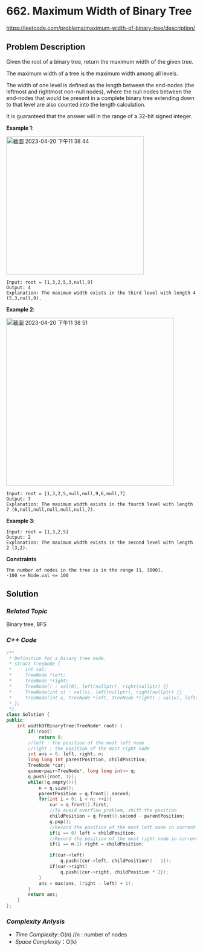 # 662. Maximum Width of Binary Tree
https://leetcode.com/problems/maximum-width-of-binary-tree/description/

## Problem Description

Given the root of a binary tree, return the maximum width of the given tree.

The maximum width of a tree is the maximum width among all levels.

The width of one level is defined as the length between the end-nodes (the leftmost and rightmost non-null nodes), where the null nodes between the end-nodes that would be present in a complete binary tree extending down to that level are also counted into the length calculation.

It is guaranteed that the answer will in the range of a 32-bit signed integer.


**Example 1**:

<img width="364" alt="截圖 2023-04-20 下午11 38 44" src="https://user-images.githubusercontent.com/18256877/233417351-dbe27223-cf2c-40cb-98fa-47325584fd75.png">

```
Input: root = [1,3,2,5,3,null,9]
Output: 4
Explanation: The maximum width exists in the third level with length 4 (5,3,null,9).
```
**Example 2**:

<img width="443" alt="截圖 2023-04-20 下午11 38 51" src="https://user-images.githubusercontent.com/18256877/233417407-40d4c33e-0dca-4302-b6a0-4177f0fc96ee.png">

```
Input: root = [1,3,2,5,null,null,9,6,null,7]
Output: 7
Explanation: The maximum width exists in the fourth level with length 7 (6,null,null,null,null,null,7).
```
**Example 3**:
```
Input: root = [1,3,2,5]
Output: 2
Explanation: The maximum width exists in the second level with length 2 (3,2).
```

**Constraints**
```
The number of nodes in the tree is in the range [1, 3000].
-100 <= Node.val <= 100
```

## Solution

### _Related Topic_
   Binary tree, BFS

### _C++ Code_
```cpp
/**
 * Definition for a binary tree node.
 * struct TreeNode {
 *     int val;
 *     TreeNode *left;
 *     TreeNode *right;
 *     TreeNode() : val(0), left(nullptr), right(nullptr) {}
 *     TreeNode(int x) : val(x), left(nullptr), right(nullptr) {}
 *     TreeNode(int x, TreeNode *left, TreeNode *right) : val(x), left(left), right(right) {}
 * };
 */
class Solution {
public:
    int widthOfBinaryTree(TreeNode* root) {
        if(!root)
            return 0;
        //left : the position of the most left node
        //right : the position of the most right node
        int ans = 0, left, right, n;
        long long int parentPosition, childPosition;
        TreeNode *cur;
        queue<pair<TreeNode*, long long int>> q;
        q.push({root, 1});
        while(!q.empty()){
            n = q.size();
            parentPosition = q.front().second;
            for(int i = 0; i < n; ++i){
                cur = q.front().first;
                //To avoid overflow problem, shift the position 
                childPosition = q.front().second - parentPosition;
                q.pop();
                //Record the position of the most left node in current level
                if(i == 0) left = childPosition;
                //Record the position of the most right node in current level
                if(i == n-1) right = childPosition;

                if(cur->left)
                    q.push({cur->left, childPosition*2 - 1});
                if(cur->right)
                    q.push({cur->right, childPosition * 2});
            }
            ans = max(ans, (right - left) + 1);
        }
        return ans;
    }
};
```

### _Complexity Anlysis_
- _Time Complexity_: O(n) //n : number of nodes
- _Space Complexity_：O(k)
